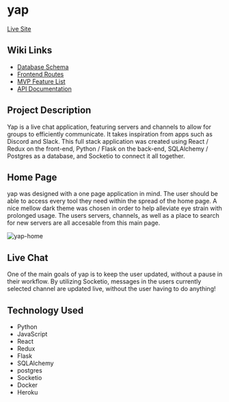 # yap

[Live Site](https://yapapp.herokuapp.com/)

## Wiki Links
 - [Database Schema](https://github.com/lucianjones/yap/wiki/Database-Schema)
 - [Frontend Routes](https://github.com/lucianjones/yap/wiki/Frontend-Routes)
 - [MVP Feature List](https://github.com/lucianjones/yap/wiki/MVP-Feature-List)
 - [API Documentation](https://github.com/lucianjones/yap/wiki/API-Documentation)

## Project Description

Yap is a live chat application, featuring servers and channels to allow for groups to efficiently communicate. It takes inspiration from apps such as Discord and Slack. This full stack application was created using React / Redux on the front-end, Python / Flask on the back-end, SQLAlchemy / Postgres as a database, and Socketio to connect it all together.

## Home Page
yap was designed with a one page application in mind. The user should be able to access every tool they need within the spread of the home page. A nice mellow dark theme was chosen in order to help alleviate eye strain with prolonged usage. The users servers, channels, as well as a place to search for new servers are all accesable from this main page.

![yap-home](https://user-images.githubusercontent.com/63375283/121589012-94334500-ca04-11eb-8ae0-79d59e37fdcc.png)

## Live Chat
One of the main goals of yap is to keep the user updated, without a pause in their workflow. By utilizing Socketio, messages in the users currently selected channel are updated live, without the user having to do anything!

## Technology Used

  - Python
  - JavaScript
  - React
  - Redux
  - Flask
  - SQLAlchemy
  - postgres
  - Socketio
  - Docker
  - Heroku


 
